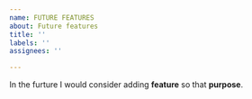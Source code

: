 ```yaml
---
name: FUTURE FEATURES
about: Future features
title: ''
labels: ''
assignees: ''

---
```


In the furture I would consider adding **feature** so that **purpose**.
